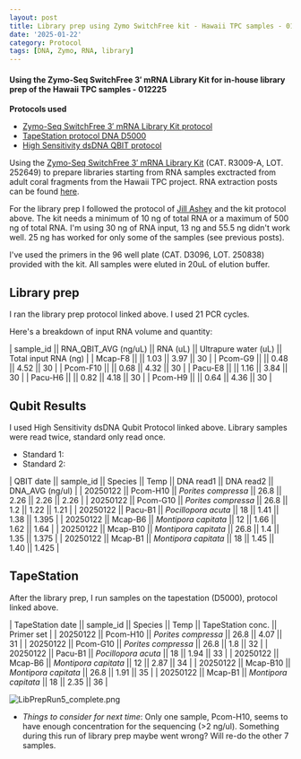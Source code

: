 ```yaml
---
layout: post
title: Library prep using Zymo SwitchFree kit - Hawaii TPC samples - 012225
date: '2025-01-22'
category: Protocol
tags: [DNA, Zymo, RNA, library]
---
```


#### Using the Zymo-Seq SwitchFree 3′ mRNA Library Kit for in-house library prep of the Hawaii TPC samples - 012225

**Protocols used**
- [Zymo-Seq SwitchFree 3′ mRNA Library Kit protocol](https://github.com/FScucchia-LabNotebooks/FScucchia_Putnam_Lab_Notebook/blob/master/protocols/_r3008_r3009__zymo_seq_switchfree_3_mrna_library_kit.pdf)
- [TapeStation protocol DNA D5000](https://github.com/meschedl/MESPutnam_Open_Lab_Notebook/blob/master/_posts/2019-07-30-DNA-Tapestation.md)
- [High Sensitivity dsDNA QBIT protocol](https://github.com/FScucchia-LabNotebooks/FScucchia_Putnam_Lab_Notebook/blob/master/protocols/MAN0017455_Qubit_1X_dsDNA_HS_Assay_Kit_UG.pdf)

Using the [Zymo-Seq SwitchFree 3′ mRNA Library Kit](https://www.zymoresearch.com/products/zymo-seq-switchfree-3-mrna-library-kit) (CAT.  R3009-A, LOT. 252649) to prepare libraries starting from RNA samples exctracted from adult coral fragments from the Hawaii TPC project. RNA extraction posts can be found [here](https://fscucchia-labnotebooks.github.io/FScucchia_Putnam_Lab_Notebook/DNA-RNA-Hawaii-TPCA-Summary/).

For the library prep I followed the protocol of [Jill Ashey](https://github.com/JillAshey/JillAshey_Putnam_Lab_Notebook/blob/master/_posts/2024-03-29-Zymo-SwitchFree.md) and the kit protocol above.
The kit needs a minimum of 10 ng of total RNA or a maximum of 500 ng of total RNA.
I'm using 30 ng of RNA input, 13 ng and 55.5 ng didn't work well. 25 ng has worked for only some of the samples (see previous posts).

I've used the primers in the 96 well plate (CAT. D3096, LOT. 250838) provided with the kit. 
All samples were eluted in 20uL of elution buffer.

## Library prep
I ran the library prep protocol linked above. I used 21 PCR cycles.

Here's a breakdown of input RNA volume and quantity:

| sample_id || RNA_QBIT_AVG (ng/uL) || RNA (uL) || Ultrapure water (uL) || Total input RNA (ng) |
| Mcap-F8     ||            ||   1.03    ||     3.97       ||        30         |
| Pcom-G9     ||            ||   0.48  ||      4.52           ||        30         |
| Pcom-F10    ||            ||   0.68  ||      4.32           ||        30         |
| Pacu-E8     ||            ||  1.16  ||      3.84           ||        30         |
| Pacu-H6     ||             ||   0.82  ||    4.18            ||        30         |
| Pcom-H9     ||           ||   0.64    ||    4.36             ||      30         |


## Qubit Results
I used High Sensitivity dsDNA Qubit Protocol linked above. Library samples were read twice, standard only read once.
- Standard 1: 
- Standard 2: 

| QBIT date  || sample_id  ||     Species       || Temp   ||  DNA read1 || DNA read2  || DNA_AVG (ng/ul) |
|  20250122  || Pcom-H10   || *Porites compressa*  || 26.8   ||   2.26       ||   2.26      ||  2.26        |
|  20250122 || Pcom-G10   || *Porites compressa* || 26.8     ||  1.2    ||    1.22      ||  1.21         |
|  20250122    || Pacu-B1   || *Pocillopora acuta*  || 18   ||    1.41   ||   1.38     ||  1.395       |
|  20250122    || Mcap-B6    || *Montipora capitata* || 12   ||   1.66  ||    1.62      ||  1.64        |
|  20250122   || Mcap-B10    || *Montipora capitata*  ||  26.8 || 1.4   ||  1.35    ||  1.375       |
|  20250122   || Mcap-B1   || *Montipora capitata* ||  18   ||   1.45      ||   1.40       ||  1.425      |


## TapeStation
After the library prep, I run samples on the tapestation (D5000), protocol linked above.

| TapeStation date  || sample_id  ||     Species       || Temp   || TapeStation conc. ||   Primer set  |
|  20250122  || Pcom-H10   || *Porites compressa*  || 26.8   || 4.07    ||   31    |
|  20250122 || Pcom-G10    || *Porites compressa* || 26.8   || 1.8    ||    32    |
|  20250122  || Pacu-B1   || *Pocillopora acuta*  ||  18 ||  1.94   ||     33   |
|  20250122  || Mcap-B6   || *Montipora capitata* ||  12   || 2.87    ||      34    |
|  20250122   || Mcap-B10   || *Montipora capitata*  ||  26.8  || 1.91   ||  35      |
|  20250122   || Mcap-B1    || *Montipora capitata* ||  18   ||  2.35    ||     36    |

![LibPrepRun5_complete.png](https://github.com/FScucchia-LabNotebooks/FScucchia_Putnam_Lab_Notebook/blob/master/images/LibPrepRun5_complete.png?raw=true)

 - _Things to consider for next time_: Only one sample, Pcom-H10, seems to have enough concentration for the sequencing (>2 ng/ul). Something during this run of library prep maybe went wrong? Will re-do the other 7 samples.